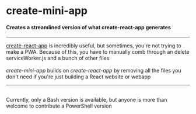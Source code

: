 # create-mini-app
#### Creates a streamlined version of what create-react-app generates
<hr>
<a href='https://github.com/facebook/create-react-app' target='_blank'>create-react-app</a> is incredibly useful, but sometimes, you're not trying to make a PWA. Because of this, you have to manually comb through an delete serviceWorker.js and a bunch of other files
<br><br>
<em>create-mini-app</em> builds on <em>create-react-app</em> by removing all the files you don't need if you're just building a React website or webapp
<br><hr><br>
Currently, only a Bash version is available, but anyone is more than welcome to contribute a PowerShell version
